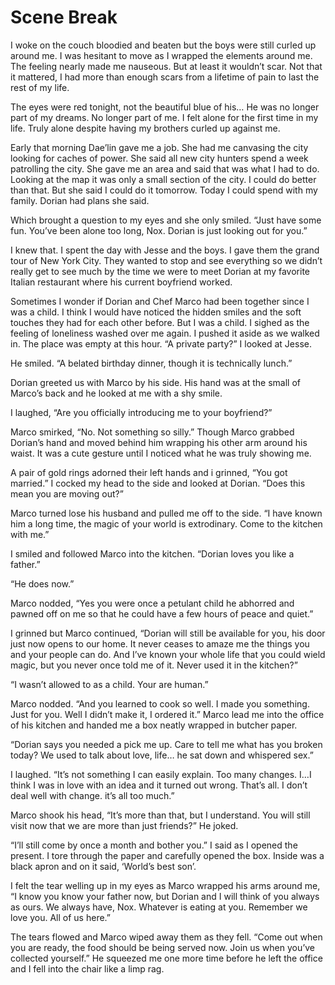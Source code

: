 #  Scene Break

I woke on the couch bloodied and beaten but the boys were still curled up around
me. I was hesitant to move as I wrapped the elements around me. The feeling
nearly made me nauseous. But at least it wouldn’t scar. Not that it mattered, I
had more than enough scars from a lifetime of pain to last the rest of my life.

The eyes were red tonight, not the beautiful blue of his… He was no longer part
of my dreams. No longer part of me. I felt alone for the first time in my life.
Truly alone despite having my brothers curled up against me.

Early that morning Dae’lin gave me a job. She had me canvasing the city looking
for caches of power. She said all new city hunters spend a week patrolling the
city. She gave me an area and said that was what I had to do. Looking at the map
it was only a small section of the city. I could do better than that. But she
said I could do it tomorrow. Today I could spend with my family. Dorian had
plans she said.

Which brought a question to my eyes and she only smiled. “Just have some fun.
You’ve been alone too long, Nox. Dorian is just looking out for you.”

I knew that. I spent the day with Jesse and the boys. I gave them the grand tour
of New York City. They wanted to stop and see everything so we didn’t really get
to see much by the time we were to meet Dorian at my favorite Italian restaurant
where his current boyfriend worked.

Sometimes I wonder if Dorian and Chef Marco had been together since I was a
child. I think I would have noticed the hidden smiles and the soft touches they
had for each other before. But I was a child. I sighed as the feeling of
loneliness washed over me again. I pushed it aside as we walked in. The place
was empty at this hour. “A private party?” I looked at Jesse.

He smiled. “A belated birthday dinner, though it is technically lunch.”

Dorian greeted us with Marco by his side. His hand was at the small of Marco’s
back and he looked at me with a shy smile.

I laughed, “Are you officially introducing me to your boyfriend?”

Marco smirked, “No. Not something so silly.” Though Marco grabbed Dorian’s hand
and moved behind him wrapping his other arm around his waist. It was a cute
gesture until I noticed what he was truly showing me.

A pair of gold rings adorned their left hands and i grinned, “You got married.”
I cocked my head to the side and looked at Dorian. “Does this mean you are
moving out?”

Marco turned lose his husband and pulled me off to the side. “I have known him a
long time, the magic of your world is extrodinary. Come to the kitchen with me.”

I smiled and followed Marco into the kitchen. “Dorian loves you like a father.”

“He does now.”

Marco nodded, “Yes you were once a petulant child he abhorred and pawned off on
me so that he could have a few hours of peace and quiet.”

I grinned but Marco continued, “Dorian will still be available for you, his door
just now opens to our home. It never ceases to amaze me the things you and your
people can do. And I’ve known your whole life that you could wield magic, but
you never once told me of it. Never used it in the kitchen?”

“I wasn’t allowed to as a child. Your are human.”

Marco nodded. “And you learned to cook so well. I made you something. Just for
you. Well I didn’t make it, I ordered it.” Marco lead me into the office of his
kitchen and handed me a box neatly wrapped in butcher paper.

“Dorian says you needed a pick me up. Care to tell me what has you broken today?
We used to talk about love, life… he sat down and whispered sex.”

I laughed. “It’s not something I can easily explain. Too many changes. I…I think
I was in love with an idea and it turned out wrong. That’s all. I don’t deal
well with change. it’s all too much.”

Marco shook his head, “It’s more than that, but I understand. You will still
visit now that we are more than just friends?” He joked.

“I’ll still come by once a month and bother you.” I said as I opened the
present. I tore through the paper and carefully opened the box. Inside was a
black apron and on it said, ‘World’s best son’.

I felt the tear welling up in my eyes as Marco wrapped his arms around me, “I
know you know your father now, but Dorian and I will think of you always as
ours. We always have, Nox. Whatever is eating at you. Remember we love you. All
of us here.”

The tears flowed and Marco wiped away them as they fell. “Come out when you are
ready, the food should be being served now. Join us when you’ve collected
yourself.” He squeezed me one more time before he left the office and I fell
into the chair like a limp rag.


<!--stackedit_data:
eyJoaXN0b3J5IjpbLTE5MjE5MjE2NDBdfQ==
-->
